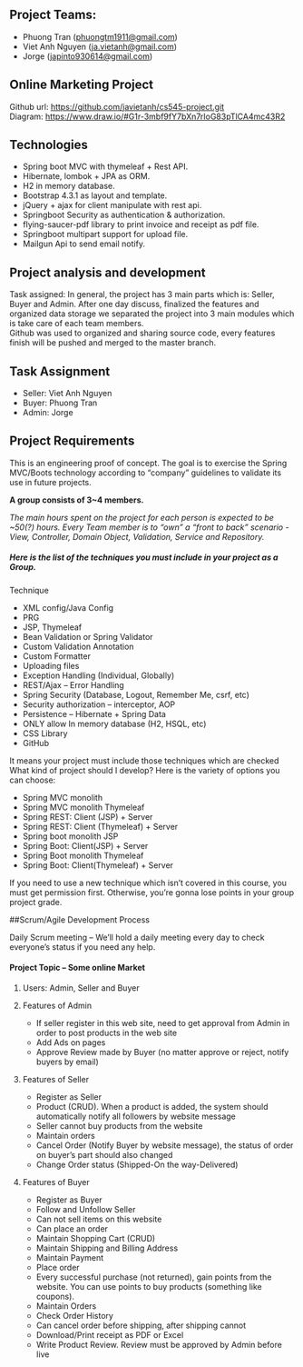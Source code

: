 ## Project Teams:
<ul>
    <li>Phuong Tran (<a href="mailto:phuongtm1911@gmail.com">phuongtm1911@gmail.com</a>)</li>
    <li>Viet Anh Nguyen (<a href="mailto:ja.vietanh@gmail.com">ja.vietanh@gmail.com</a>)</li>
    <li>Jorge (<a href="mailto:japinto930614@gmail.com">japinto930614@gmail.com</a>)</li>    
</ul>

 	 
## Online Marketing Project

Github url: https://github.com/javietanh/cs545-project.git<br/> 
Diagram: https://www.draw.io/#G1r-3mbf9fY7bXn7rIoG83pTlCA4mc43R2

## Technologies

<ul>
    <li>Spring boot MVC with thymeleaf + Rest API.</li>
    <li>Hibernate, lombok + JPA as ORM.</li>
    <li>H2 in memory database.</li>
    <li>Bootstrap 4.3.1 as layout and template.</li>
    <li>jQuery + ajax for client manipulate with rest api.</li>
    <li>Springboot Security as authentication & authorization.</li>
    <li>flying-saucer-pdf library to print invoice and receipt as pdf file.</li>
    <li>Springboot multipart support for upload file.</li>
    <li>Mailgun Api to send email notify.</li>
</ul>

## Project analysis and development
Task assigned: In general, the project has 3 main parts which is: Seller, Buyer and Admin. After one day discuss, finalized the features and organized data storage we separated the project into 3 main modules which is take care of each team members.
<br/>
Github was used to organized and sharing source code, every features finish will be pushed and merged to the master branch.  

## Task Assignment
<ul>
    <li>Seller: Viet Anh Nguyen</li>
    <li>Buyer: Phuong Tran </li>  
    <li>Admin: Jorge </li>
</ul>  

## Project Requirements
This is an engineering proof of concept. The goal is to exercise the Spring MVC/Boots technology according to “company” guidelines to validate its use in future projects. 

<p>
    <strong>A group consists of 3~4 members.</strong>
</p> 
 
_The main hours spent on the project for each person is expected to be ~50(?) hours. Every Team member is to “own” a “front to back” scenario - View, Controller, Domain Object, Validation, Service and Repository._

##### Here is the list of the techniques you must include in your project as a Group.

Technique 
<ul>
    <li>XML config/Java Config</li>
    <li>PRG</li>
    <li>JSP, Thymeleaf</li>
    <li>Bean Validation or Spring Validator</li>
    <li>Custom Validation Annotation</li>
    <li>Custom Formatter</li>
    <li>Uploading files</li>
    <li>Exception Handling (Individual, Globally)</li>
    <li>REST/Ajax – Error Handling</li>
    <li>Spring Security (Database, Logout, Remember Me, csrf, etc)</li>
    <li>Security authorization – interceptor, AOP</li>
    <li>Persistence – Hibernate + Spring Data</li>
    <li>ONLY allow In memory database (H2, HSQL, etc)</li>
    <li>CSS Library</li>
    <li>GitHub</li>    
</ul>

It means your project must include those techniques which are checked 
What kind of project should I develop? Here is the variety of options you can choose: 

<ul>
    <li>Spring MVC monolith</li>
    <li>Spring MVC monolith Thymeleaf</li>
    <li>Spring REST: Client (JSP) + Server</li>
    <li>Spring REST: Client (Thymeleaf) + Server</li>
    <li>Spring boot monolith JSP</li>
    <li>Spring Boot: Client(JSP) + Server</li>
    <li>Spring Boot monolith Thymeleaf</li>
    <li>Spring Boot: Client(Thymeleaf) + Server</li>
</ul> 

If you need to use a new technique which isn’t covered in this course, you must get permission first. Otherwise, you’re gonna lose points in your group project grade. 
 
 
##Scrum/Agile Development Process 
 
Daily Scrum meeting – We’ll hold a daily meeting every day to check everyone’s status if you need any help. 
 
#### Project Topic – Some online Market
 
1.	Users: Admin, Seller and Buyer 
2.	Features of Admin<br/>
        <ul>
            <li>If seller register in this web site, need to get approval from Admin in order to post products in the web site</li>
            <li>Add Ads on pages</li>
            <li>Approve Review made by Buyer (no matter approve or reject, notify buyers by email)</li>
        </ul> 
 
3.	Features of Seller
        <ul> 
            <li>Register as Seller</li> 
            <li>Product (CRUD). When a product is added, the system should automatically notify all followers by website message</li> 
            <li>Seller cannot buy products from the website</li> 
            <li>Maintain orders  </li>
            <li>Cancel Order (Notify Buyer by website message), the status of order on buyer’s part should also changed</li> 
            <li>Change Order status (Shipped-On the way-Delivered)</li>
        </ul> 
 
4.	Features of Buyer
        <ul> 
            <li>Register as Buyer</li> 
            <li>Follow and Unfollow Seller</li> 
            <li>Can not sell items on this website</li> 
            <li>Can place an order </li>
            <li>Maintain Shopping Cart (CRUD)</li> 
            <li>Maintain Shipping and Billing Address</li> 
            <li>Maintain Payment </li>
            <li>Place order </li>
            <li>Every successful purchase (not returned), gain points from the website. You can use points to buy products (something like coupons).</li> 
            <li>Maintain Orders </li>
            <li>Check Order History </li>
            <li>Can cancel order before shipping, after shipping cannot</li> 
            <li>Download/Print receipt as PDF or Excel </li>
            <li>Write Product Review. Review must be approved by Admin before live</li> 
        </ul>
